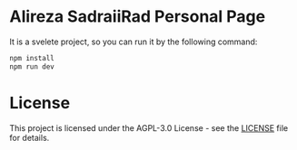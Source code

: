 # Alireza SadraiiRad Personal Page

It is a svelete project, so you can run it by the following command:

```bash
npm install
npm run dev
```


# License
This project is licensed under the AGPL-3.0 License - see the [LICENSE](LICENSE) file for details.